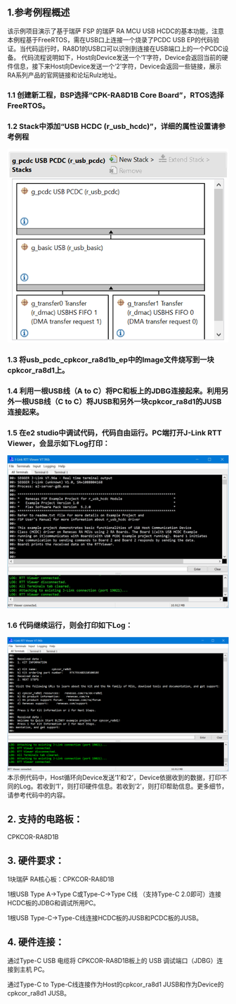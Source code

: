 ## 1.参考例程概述
该示例项目演示了基于瑞萨 FSP 的瑞萨 RA MCU  USB HCDC的基本功能，注意本例程基于FreeRTOS，需在USB口上连接一个烧录了PCDC USB EP的代码验证。当代码运行时，RA8D1的USB口可以识别到连接在USB端口上的一个PCDC设备。
代码流程说明如下，Host向Device发送一个‘1’字符，Device会返回当前的硬件信息，接下来Host向Device发送一个‘2’字符，Device会返回一些链接，展示RA系列产品的官网链接和论坛Rulz地址。

### 1.1 创建新工程，BSP选择“CPK-RA8D1B Core Board”，RTOS选择FreeRTOS。
### 1.2 Stack中添加“USB HCDC (r_usb_hcdc)”，详细的属性设置请参考例程
![alt text](images/Picture1-1.png)
### 1.3 将usb_pcdc_cpkcor_ra8d1b_ep中的Image文件烧写到一块cpkcor_ra8d1上。
### 1.4 利用一根USB线（A to C）将PC和板上的JDBG连接起来。利用另外一根USB线（C to C）将JUSB和另外一块cpkcor_ra8d1的JUSB连接起来。
### 1.5 在e2 studio中调试代码，代码自由运行。PC端打开J-Link RTT Viewer，会显示如下Log打印：
![alt text](images/Picture2-1.jpg)
### 1.6 代码继续运行，则会打印如下Log：
![alt text](images/Picture3-1.png)
本示例代码中，Host循环向Device发送‘1’和‘2’，Device依据收到的数据，打印不同的Log。若收到‘1’，则打印硬件信息。若收到‘2’，则打印帮助信息。更多细节，请参考代码中的内容。

## 2. 支持的电路板：
CPKCOR-RA8D1B

## 3. 硬件要求：
1块瑞萨 RA核心板：CPKCOR-RA8D1B

1根USB Type A->Type C或Type-C->Type C线 （支持Type-C 2.0即可）连接HCDC板的JDBG和调试所用PC。

1根USB Type-C->Type-C线连接HCDC板的JUSB和PCDC板的JUSB。

## 4. 硬件连接：

通过Type-C USB 电缆将 CPKCOR-RA8D1B板上的 USB 调试端口（JDBG）连接到主机 PC。

通过Type-C to Type-C线连接作为Host的cpkcor_ra8d1 JUSB和作为Device的cpkcor_ra8d1 JUSB。